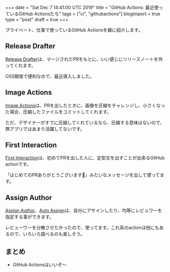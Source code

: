 +++
date = "Sat Dec  7 14:41:00 UTC 2019"
title = "GitHub Actions: 最近使っているGitHub Actionsたち"
tags = ["ci", "githubactions"]
blogimport = true
type = "post"
draft = true
+++

プライベート、仕事で使っているGitHub Actionsを雑に紹介します。

## Release Drafter

[Release Drafter](https://github.com/release-drafter/release-drafter)は、マージされたPRをもとに、いい感じにリリースノートを作ってくれます。

OSS開発で便利なので、最近導入しました。

## Image Actions

[Image Actions](https://github.com/calibreapp/image-actions)は、PRを出したときに、画像を圧縮をチャレンジし、小さくなった場合、圧縮したファイルをコミットしてくれます。

ただ、デザイナーがすでに圧縮してくれているなら、圧縮する意味はないので、弊アプリではあまり活躍してないです。

## First Interaction

[First Interaction](https://github.com/actions/first-interaction)は、初めてPRを出した人に、定型文を出すことが出来るGitHub actionです。

「はじめてのPRありがとうございます🙏」みたいなメッセージを出して使ってます。

## Assign Author

[Assign Author](https://github.com/technote-space/assign-author)、[Auto Assign](https://github.com/kentaro-m/auto-assign-action)は、自分にアサインしたり、均等にレビュワーを指定する事ができます。

レビューワーを分散させたかったので、使ってます。これ系のactionは他にもあるので、いろいろ調べるのも楽しそう。

## まとめ

- GitHub Actionsはいいぞ〜
